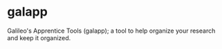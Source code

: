 # galapp
Galileo's Apprentice Tools (galapp); a tool to help organize your research and keep it organized.
